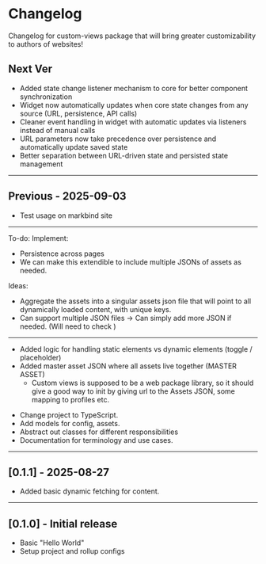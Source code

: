 # Changelog

Changelog for custom-views package that will bring greater customizability to authors of websites!

## Next Ver 

* Added state change listener mechanism to core for better component synchronization
* Widget now automatically updates when core state changes from any source (URL, persistence, API calls)
* Cleaner event handling in widget with automatic updates via listeners instead of manual calls
* URL parameters now take precedence over persistence and automatically update saved state
* Better separation between URL-driven state and persisted state management

---

## Previous - 2025-09-03

* Test usage on markbind site

---

To-do: Implement:
* Persistence across pages
* We can make this extendible to include multiple JSONs of assets as needed.

Ideas:
  * Aggregate the assets into a singular assets json file that will point to all 
  dynamically loaded content, with unique keys.
  * Can support multiple JSON files -> Can simply add more JSON if needed. (Will need to check )


---


* Added logic for handling static elements vs dynamic elements (toggle / placeholder)
* Added master asset JSON where all assets live together (MASTER ASSET)
  * Custom views is supposed to be a web package library, so it should give a good way to init by giving url to the Assets JSON, some mapping to profiles etc.

- Change project to TypeScript.
- Add models for config, assets.
- Abstract out classes for different responsibilities
- Documentation for terminology and use cases.

---

## [0.1.1] - 2025-08-27

- Added basic dynamic fetching for content.


---

## [0.1.0] - Initial release

- Basic "Hello World"
- Setup project and rollup configs